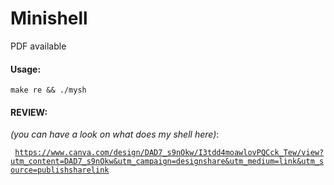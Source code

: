 # Minishell
PDF available

#### Usage:
    make re && ./mysh

#### REVIEW:

_(you can have a look on what does my shell here)_:

<code> https://www.canva.com/design/DAD7_s9nOkw/I3tdd4moawlovPQCck_Tew/view?utm_content=DAD7_s9nOkw&utm_campaign=designshare&utm_medium=link&utm_source=publishsharelink</code>
